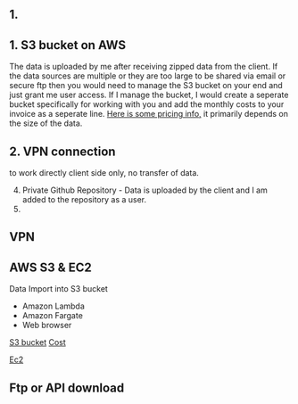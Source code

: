 
## 1. 
## 1.  S3 bucket on AWS 
The data is uploaded by me after receiving zipped data from the client. If the data sources are multiple or they are too large to be shared via email or secure ftp then you would need to manage the S3 bucket on your end and just grant me user access. If I manage the bucket, I would create a seperate bucket specifically for working with you and add the monthly costs to your invoice as a seperate line. [Here is some pricing info,](https://aws.amazon.com/s3/pricing/?nc=sn&loc=4) it primarily depends on the size of the data.

## 2.  VPN connection 
to work directly client side only, no transfer of data.


4.  Private Github Repository - Data is uploaded by the client and I am added to the repository as a user.
5. 
## VPN

## AWS S3 & EC2

Data Import into S3 bucket
- Amazon Lambda 
- Amazon Fargate
- Web browser

[S3 bucket](https://aws.amazon.com/s3/getting-started/?nc=sn&loc=5)
[Cost](https://aws.amazon.com/s3/pricing/?nc=sn&loc=4)

[Ec2](https://aws.amazon.com/ec2/?nc=bc&pg=gs) 


## Ftp or API download

<!--stackedit_data:
eyJoaXN0b3J5IjpbLTIwNDEyOTY0MDksLTE1MDA3OTM3NzEsOD
k0MTMzNDddfQ==
-->